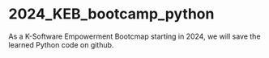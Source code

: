 # 2024_KEB_bootcamp_python

As a K-Software Empowerment Bootcmap starting in 2024, we will save the learned Python code on github.
